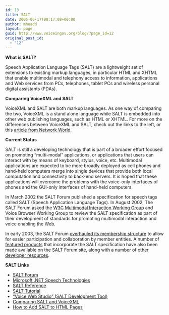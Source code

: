 ```yaml
---
id: 13
title: SALT
date: 2005-06-17T08:17:08+00:00
author: mheadd
layout: page
guid: http://www.voiceingov.org/blog/?page_id=12
original_post_id:
  - "12"
---
```

**What is SALT?**

Speech Application Language Tags (SALT) are a lightweight set of extensions to existing markup languages, in particular HTML and XHTML that enable multimodal and telephony access to information, applications and Web services from PCs, telephones, tablet PCs and wireless personal digital assistants (PDAs).

**Comparing VoiceXML and SALT**

VoiceXML and SALT are both markup languages. As one way of comparing the two, VoiceXML is a stand alone language while SALT is embedded into other web publishing languages, such as HTML or XHTML. For more on the differences between VoiceXML and SALT, check out the links to the left, or this [article from Network World](http://www.networkworld.com/buzz/2002/salt.html).

**Current Status**

SALT is still a developing technology that is part of a broader effort focused on promoting &#8220;multi-modal&#8221; applications, or applications that users can interact with by means of keyboard, stylus, voice, etc. Multimodal applications are expected to be more broadly deployed as cell phones and hand-held computers merge into single devices that provide both local computation and connectivity to back-end servers. It is hoped that these applications will overcome the problems with the voice-only interfaces of phones and the GUI-only interfaces of hand-held computers.

In March 2002 the SALT Forum published a specification for speech tags called SALT (Speech Application Language Tags). In August 2002, The SALT Forum asked the [W3C Multimodal Interaction Working Group](http://www.w3.org/2002/mmi/) and Voice Browser Working Group to review the SALT specification as part of their development of standards for promoting multimodal interaction and voice enabling the Web.

In early 2003, the SALT Forum [overhauled its membership structure](http://www.saltforum.org/press/030331.asp) to allow for easier participation and collaboration by member entities. A number of [featured products](http://www.saltforum.org/products/products1.asp) that incorporate the SALT specification have also been made available on the SALT Forum site, along with a number of [other developer resources](http://www.saltforum.org/devforum/default.asp).

**SALT Links**

  * [SALT Forum](http://www.saltforum.org/default.asp)
  * [Microsoft .NET Speech Technologies](http://www.microsoft.com/speech/)
  * [SALT Reference](http://www.voicewebsolutions.net/community/tutorials/SALT_reference/)
  * [SALT Tutorial](http://www.developer.com/voice/article.php/1565431)
  * [&#8220;Voice Web Studio&#8221; (SALT Development Tool)](http://www.voicewebsolutions.net/products/vweb/license.asp)
  * [Comparing SALT and VoiceXML](http://www.voicexmlforum.org/salt/comparisons.html)
  * [How to Add SALT to HTML Pages](http://xml.com/pub/a/2003/05/14/salt.html)